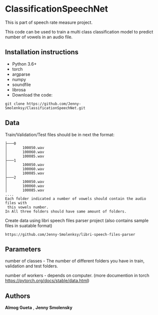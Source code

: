 # ClassificationSpeechNet

This is part of speech rate measure project.

This code can be used to train a multi class classification model to predict number of
vowels in an audio file.

## Installation instructions

* Python 3.6+
* torch
* argparse
* numpy
* soundfile
* librosa
* Download the code:
```
git clone https://github.com/Jenny-Smolenksy/ClassificationSpeechNet.git
```

## Data
Train/Validation/Test files should be in next the format:
```
├───0
│       100050.wav
│       100060.wav
│       100085.wav
├───1
│       100050.wav
│       100060.wav
│       100085.wav
├───2
│       100050.wav
│       100060.wav
│       100085.wav
....
Each folder indicated a number of vowels should contain the audio files with
 this vowels number.
In All three folders should have same amount of folders.
```
Create data using  libri speech files parser project (also contains sample files in suatable format)
```
https://github.com/Jenny-Smolenksy/libri-speech-files-parser
```
## Parameters
number of classes - The number of different folders you have in train, validation and test
folders.

number of workers - depends on computer. 
(more documention in torch https://pytorch.org/docs/stable/data.html)

## Authors

**Almog Gueta** ,  **Jenny Smolensky** 

